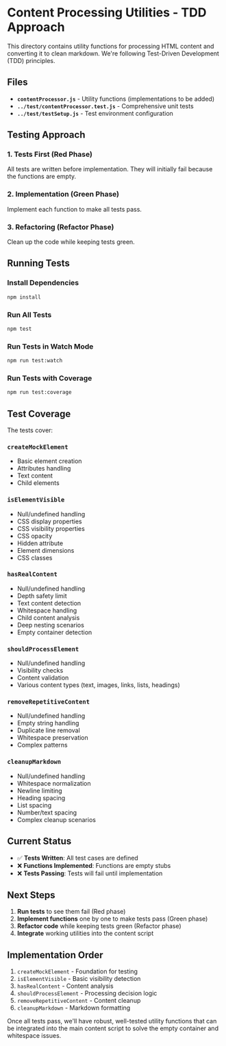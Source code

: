 # Content Processing Utilities - TDD Approach

This directory contains utility functions for processing HTML content and converting it to clean markdown. We're following Test-Driven Development (TDD) principles.

## Files

- **`contentProcessor.js`** - Utility functions (implementations to be added)
- **`../test/contentProcessor.test.js`** - Comprehensive unit tests
- **`../test/testSetup.js`** - Test environment configuration

## Testing Approach

### 1. Tests First (Red Phase)
All tests are written before implementation. They will initially fail because the functions are empty.

### 2. Implementation (Green Phase)
Implement each function to make all tests pass.

### 3. Refactoring (Refactor Phase)
Clean up the code while keeping tests green.

## Running Tests

### Install Dependencies
```bash
npm install
```

### Run All Tests
```bash
npm test
```

### Run Tests in Watch Mode
```bash
npm run test:watch
```

### Run Tests with Coverage
```bash
npm run test:coverage
```

## Test Coverage

The tests cover:

### `createMockElement`
- Basic element creation
- Attributes handling
- Text content
- Child elements

### `isElementVisible`
- Null/undefined handling
- CSS display properties
- CSS visibility properties
- CSS opacity
- Hidden attribute
- Element dimensions
- CSS classes

### `hasRealContent`
- Null/undefined handling
- Depth safety limit
- Text content detection
- Whitespace handling
- Child content analysis
- Deep nesting scenarios
- Empty container detection

### `shouldProcessElement`
- Null/undefined handling
- Visibility checks
- Content validation
- Various content types (text, images, links, lists, headings)

### `removeRepetitiveContent`
- Null/undefined handling
- Empty string handling
- Duplicate line removal
- Whitespace preservation
- Complex patterns

### `cleanupMarkdown`
- Null/undefined handling
- Whitespace normalization
- Newline limiting
- Heading spacing
- List spacing
- Number/text spacing
- Complex cleanup scenarios

## Current Status

- ✅ **Tests Written**: All test cases are defined
- ❌ **Functions Implemented**: Functions are empty stubs
- ❌ **Tests Passing**: Tests will fail until implementation

## Next Steps

1. **Run tests** to see them fail (Red phase)
2. **Implement functions** one by one to make tests pass (Green phase)
3. **Refactor code** while keeping tests green (Refactor phase)
4. **Integrate** working utilities into the content script

## Implementation Order

1. `createMockElement` - Foundation for testing
2. `isElementVisible` - Basic visibility detection
3. `hasRealContent` - Content analysis
4. `shouldProcessElement` - Processing decision logic
5. `removeRepetitiveContent` - Content cleanup
6. `cleanupMarkdown` - Markdown formatting

Once all tests pass, we'll have robust, well-tested utility functions that can be integrated into the main content script to solve the empty container and whitespace issues.
